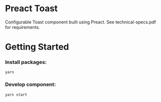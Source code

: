 # Preact Toast

Configurable Toast component built using Preact. See technical-specs.pdf for requirements.

# Getting Started

### Install packages:
```
yarn
```

### Develop component:
```
yarn start
```
